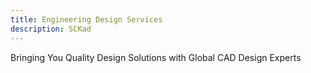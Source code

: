 ```yaml
---
title: Engineering Design Services 
description: SCKad
---
```


Bringing You Quality Design Solutions with Global CAD Design Experts
